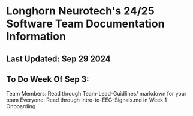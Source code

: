 # Longhorn Neurotech's 24/25 Software Team Documentation Information

## Last Updated: Sep 29 2024

## To Do Week Of Sep 3:
Team Members: Read through Team-Lead-Guidlines/ markdown for your team
Everyone: Read through Intro-to-EEG-Signals.md in Week 1 Onboarding
